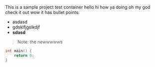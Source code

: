 This is a sample project test container hello hi how ya doing oh my god check it out wow it has bullet points:
- asdasd
- gdsklfjgslkdjf
- **sdasd**
> Note: the newwwwws
```cpp
int main() {
	return 0;
}
```
